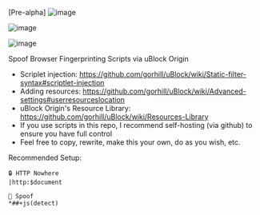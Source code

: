 [Pre-alpha]
![image](https://user-images.githubusercontent.com/6946045/87213182-f2791480-c2d7-11ea-95e8-ff272b5b809a.png)

![image](https://user-images.githubusercontent.com/6946045/87213150-ba71d180-c2d7-11ea-9af5-8580de0a4f91.png)

![image](https://user-images.githubusercontent.com/6946045/87213139-9f9f5d00-c2d7-11ea-9d54-20cfb3e9d2ac.png)

Spoof Browser Fingerprinting Scripts via uBlock Origin

- Scriplet injection: https://github.com/gorhill/uBlock/wiki/Static-filter-syntax#scriptlet-injection
- Adding resources: https://github.com/gorhill/uBlock/wiki/Advanced-settings#userresourceslocation
- uBlock Origin's Resource Library: https://github.com/gorhill/uBlock/wiki/Resources-Library
- If you use scripts in this repo, I recommend self-hosting (via github) to ensure you have full control
- Feel free to copy, rewrite, make this your own, do as you wish, etc.

Recommended Setup:
```
🔒 HTTP Nowhere
|http:$document

🧪 Spoof
*##+js(detect)
```
